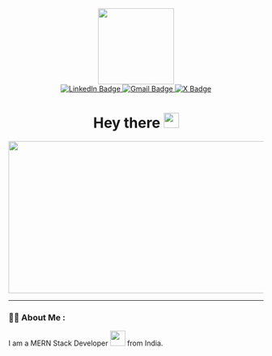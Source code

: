 <div id="header" align="center">
  <img src="https://media.giphy.com/media/v1.Y2lkPTc5MGI3NjExbGRycnprZHFta3QxaTBsdDRsNnk4dTRrczJsdXhhdWIxYmxsZG5kbCZlcD12MV9pbnRlcm5hbF9naWZfYnlfaWQmY3Q9cw/M9gbBd9nbDrOTu1Mqx/giphy.gif" width="150"/>

  <div id="badges">
  <a href="https://www.linkedin.com/in/tarunendra-bahadur-singh-5b90a3203/">
    <img src="https://img.shields.io/badge/LinkedIn-blue?style=for-the-badge&logo=linkedin&logoColor=white" alt="LinkedIn Badge"/>
  </a>
  <a href="mailto:Tarunsingh4128@gmail.com">
    <img src="https://img.shields.io/badge/Gmail-orange?style=for-the-badge&logo=Gmail&logoColor=White" alt="Gmail Badge"/>
  </a>
  <a href="https://twitter.com/Tarunendra_dev">
    <img src="https://img.shields.io/badge/Twitter-blue?style=for-the-badge&logo=twitter&logoColor=white" alt="X Badge"/>
  </a>
</div>
<img src="https://komarev.com/ghpvc/?username=Tarunendra05&style=flat-square&color=blue" alt=""/>
<h1>
  Hey there
  <img src="https://media.giphy.com/media/hvRJCLFzcasrR4ia7z/giphy.gif" width="30px"/>
</h1>
</div>


<div align="center">
  <img src="https://media.giphy.com/media/v1.Y2lkPTc5MGI3NjExY3BhODY4OTdmOWIyOGxmenhudjJkYzdnbWlsZDNlaGpweWRhODIzZyZlcD12MV9pbnRlcm5hbF9naWZfYnlfaWQmY3Q9Zw/L8K62iTDkzGX6/giphy.gif" width="600" height="300"/>
</div>
<hr>

### :man_technologist: About Me :
I am a MERN Stack Developer <img src="https://media.giphy.com/media/WUlplcMpOCEmTGBtBW/giphy.gif" width="30"> from India.



<!--
**Tarunendra05/Tarunendra05** is a ✨ _special_ ✨ repository because its `README.md` (this file) appears on your GitHub profile.

Here are some ideas to get you started:

- 🔭 I’m currently working on ...
- 🌱 I’m currently learning ...
- 👯 I’m looking to collaborate on ...
- 🤔 I’m looking for help with ...
- 💬 Ask me about ...
- 📫 How to reach me: ...
- 😄 Pronouns: ...
- ⚡ Fun fact: ...
-->
